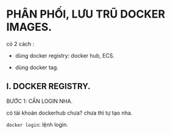 # PHÂN PHỐI, LƯU TRŨ DOCKER IMAGES.

có 2 cách : 
 - dùng docker registry: docker hub, ECS.

 - dùng docker tag.



 ## I. DOCKER REGISTRY.

 BƯỚC 1: CẦN LOGIN NHA. 

 có tài khoản dockerhub chưa? chưa thì tự tạo nha. 

 `docker login`: lệnh login. 


 

